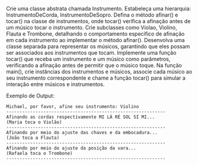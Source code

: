 Crie uma classe abstrata chamada Instrumento. Estabeleça uma hierarquia: InstrumentoDeCorda, InstrumentoDeSopro. Defina o método afinar() e tocar() na classe de instrumentos, onde tocar() verifica a afinação antes de um músico tocar o instrumento. Crie subclasses como Violao, Violino, Flauta e Trombone, detalhando o comportamento específico de afinação em cada instrumento ao implementar o método afinar(). Desenvolva uma classe separada para representar os músicos, garantindo que eles possam ser associados aos instrumentos que tocam. Implemente uma função tocar() que receba um instrumento e um músico como parâmetros, verificando a afinação antes de permitir que o músico toque. Na função main(), crie instâncias dos instrumentos e músicos, associe cada músico ao seu instrumento correspondente e chame a função tocar() para simular a interação entre músicos e instrumentos.


Exemplo de Output:
~~~
Michael, por favor, afine seu instrumento: Violino
------------------------------------------------------------
Afinando as cordas respectivamente MI LÁ RÉ SOL SI MI...
(Maria toca o Violão)
------------------------------------------------------------
Afinando por meio do ajuste das chaves e da embocadura...
(João toca a Flauta)
------------------------------------------------------------
Afinando por meio do ajuste da posição da vara...
(Rafaela toca o Trombone)
------------------------------------------------------------
~~~